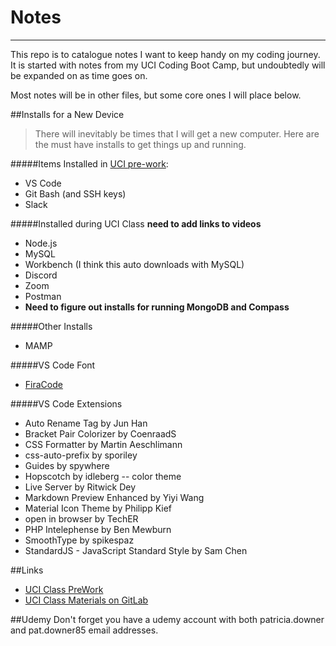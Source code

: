# Notes
---

This repo is to catalogue notes I want to keep handy on my coding journey. It is started with notes from my UCI Coding Boot Camp, but undoubtedly will be expanded on as time goes on.

Most notes will be in other files, but some core ones I will place below.

##Installs for a New Device
>There will inevitably be times that I will get a new computer. Here are the must have installs to get things up and running.

#####Items Installed in [UCI pre-work](url: 'https://coding-bootcamp-fsf-prework.readthedocs-hosted.com/en/latest/modules/chapter2/'):
* VS Code
* Git Bash (and SSH keys)
* Slack

#####Installed during UCI Class **need to add links to videos**
* Node.js
* MySQL
* Workbench (I think this auto downloads with MySQL)
* Discord
* Zoom
* Postman
* **Need to figure out installs for running MongoDB and Compass**

#####Other Installs
* MAMP

#####VS Code Font
* [FiraCode](url: 'https://github.com/tonsky/FiraCode')

#####VS Code Extensions
* Auto Rename Tag by Jun Han
* Bracket Pair Colorizer by CoenraadS
* CSS Formatter by Martin Aeschlimann
* css-auto-prefix by sporiley
* Guides by spywhere
* Hopscotch by idleberg -- color theme
* Live Server by Ritwick Dey
* Markdown Preview Enhanced by Yiyi Wang
* Material Icon Theme by Philipp Kief
* open in browser by TechER
* PHP Intelephense by Ben Mewburn
* SmoothType by spikespaz
* StandardJS - JavaScript Standard Style by Sam Chen

##Links
* [UCI Class PreWork](url: 'https://coding-bootcamp-fsf-prework.readthedocs-hosted.com/en/latest/')
* [UCI Class Materials on GitLab](url: 'https://uci.bootcampcontent.com/UCI-Coding-Bootcamp/uci-irv-fsf-ft-07-2020-u-c')

##Udemy
Don't forget you have a udemy account with both patricia.downer and pat.downer85 email addresses.
